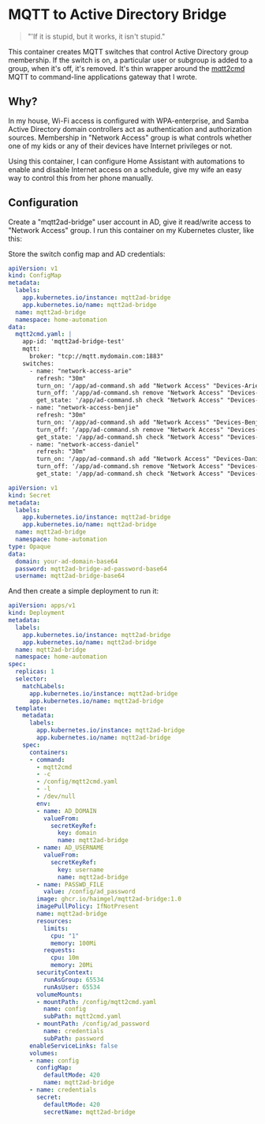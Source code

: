 # MQTT to Active Directory Bridge

> "'If it is stupid, but it works, it isn't stupid."

This container creates MQTT switches that control Active Directory 
group membership. If the switch is on, a particular user or subgroup
is added to a group, when it's off, it's removed. It's thin wrapper around 
the [mqtt2cmd](https://github.com/haimgel/mqtt2cmd)
MQTT to command-line applications gateway that I wrote.

## Why?

In my house, Wi-Fi access is configured with WPA-enterprise, and
Samba Active Directory domain controllers act as authentication and
authorization sources. Membership in "Network Access" group is what controls
whether one of my kids or any of their devices have Internet privileges or not.

Using this container, I can configure Home Assistant with automations to enable and
disable Internet access on a schedule, give my wife an easy way to control this from 
her phone manually.

## Configuration

Create a "mqtt2ad-bridge" user account in AD, give it read/write access to "Network Access" group.
I run this container on my Kubernetes cluster, like this:

Store the switch config map and AD credentials:
```yaml
apiVersion: v1
kind: ConfigMap
metadata:
  labels:
    app.kubernetes.io/instance: mqtt2ad-bridge
    app.kubernetes.io/name: mqtt2ad-bridge
  name: mqtt2ad-bridge
  namespace: home-automation
data:
  mqtt2cmd.yaml: |
    app-id: 'mqtt2ad-bridge-test'
    mqtt:
      broker: "tcp://mqtt.mydomain.com:1883"
    switches:
      - name: "network-access-arie"
        refresh: "30m"
        turn_on: '/app/ad-command.sh add "Network Access" "Devices-Arie"'
        turn_off: '/app/ad-command.sh remove "Network Access" "Devices-Arie"'
        get_state: '/app/ad-command.sh check "Network Access" "Devices-Arie"'
      - name: "network-access-benjie"
        refresh: "30m"
        turn_on: '/app/ad-command.sh add "Network Access" "Devices-Benjie"'
        turn_off: '/app/ad-command.sh remove "Network Access" "Devices-Benjie"'
        get_state: '/app/ad-command.sh check "Network Access" "Devices-Benjie"'
      - name: "network-access-daniel"
        refresh: "30m"
        turn_on: '/app/ad-command.sh add "Network Access" "Devices-Daniel"'
        turn_off: '/app/ad-command.sh remove "Network Access" "Devices-Daniel"'
        get_state: '/app/ad-command.sh check "Network Access" "Devices-Daniel"'
```

```yaml
apiVersion: v1
kind: Secret
metadata:
  labels:
    app.kubernetes.io/instance: mqtt2ad-bridge
    app.kubernetes.io/name: mqtt2ad-bridge
  name: mqtt2ad-bridge
  namespace: home-automation
type: Opaque
data:
  domain: your-ad-domain-base64
  password: mqtt2ad-bridge-ad-password-base64
  username: mqtt2ad-bridge-base64
```

And then create a simple deployment to run it:
```yaml
apiVersion: apps/v1
kind: Deployment
metadata:
  labels:
    app.kubernetes.io/instance: mqtt2ad-bridge
    app.kubernetes.io/name: mqtt2ad-bridge
  name: mqtt2ad-bridge
  namespace: home-automation
spec:
  replicas: 1
  selector:
    matchLabels:
      app.kubernetes.io/instance: mqtt2ad-bridge
      app.kubernetes.io/name: mqtt2ad-bridge
  template:
    metadata:
      labels:
        app.kubernetes.io/instance: mqtt2ad-bridge
        app.kubernetes.io/name: mqtt2ad-bridge
    spec:
      containers:
      - command:
        - mqtt2cmd
        - -c
        - /config/mqtt2cmd.yaml
        - -l
        - /dev/null
        env:
        - name: AD_DOMAIN
          valueFrom:
            secretKeyRef:
              key: domain
              name: mqtt2ad-bridge
        - name: AD_USERNAME
          valueFrom:
            secretKeyRef:
              key: username
              name: mqtt2ad-bridge
        - name: PASSWD_FILE
          value: /config/ad_password
        image: ghcr.io/haimgel/mqtt2ad-bridge:1.0
        imagePullPolicy: IfNotPresent
        name: mqtt2ad-bridge
        resources:
          limits:
            cpu: "1"
            memory: 100Mi
          requests:
            cpu: 10m
            memory: 20Mi
        securityContext:
          runAsGroup: 65534
          runAsUser: 65534
        volumeMounts:
        - mountPath: /config/mqtt2cmd.yaml
          name: config
          subPath: mqtt2cmd.yaml
        - mountPath: /config/ad_password
          name: credentials
          subPath: password
      enableServiceLinks: false
      volumes:
      - name: config
        configMap:
          defaultMode: 420
          name: mqtt2ad-bridge
      - name: credentials
        secret:
          defaultMode: 420
          secretName: mqtt2ad-bridge
```
